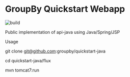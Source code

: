 GroupBy Quickstart Webapp
=========

![build](https://build.groupbyinc.com/app/rest/builds/buildType:id:JavaQuickStart_CommonReleaseDevelop/statusIcon)

Public implementation of api-java using Java/Spring/JSP

Usage

git clone git@github.com:groupby/quickstart-java

cd quickstart-java/flux

mvn tomcat7:run

